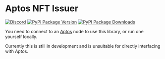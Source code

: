 # Aptos NFT Issuer
[![Discord][discord-image]][discord-url]
[![PyPI Package Version][pypi-image-version]][pypi-url]
[![PyPI Package Downloads][pypi-image-downloads]][pypi-url]

You need to connect to an [Aptos](https://github.com/aptos-labs/aptos-core/) node to use this library, or run one
yourself locally.

Currently this is still in development and is unsuitable for directly interfacing with Aptos.

[repo]: https://github.com/aptos-labs/aptos-core
[pypi-image-version]: https://img.shields.io/pypi/v/aptos-sdk.svg
[pypi-image-downloads]: https://img.shields.io/pypi/dm/aptos-sdk.svg
[pypi-url]: https://pypi.org/project/aptos-sdk
[discord-image]: https://img.shields.io/discord/945856774056083548?label=Discord&logo=discord&style=flat~~~~
[discord-url]: https://discord.gg/aptoslabs
